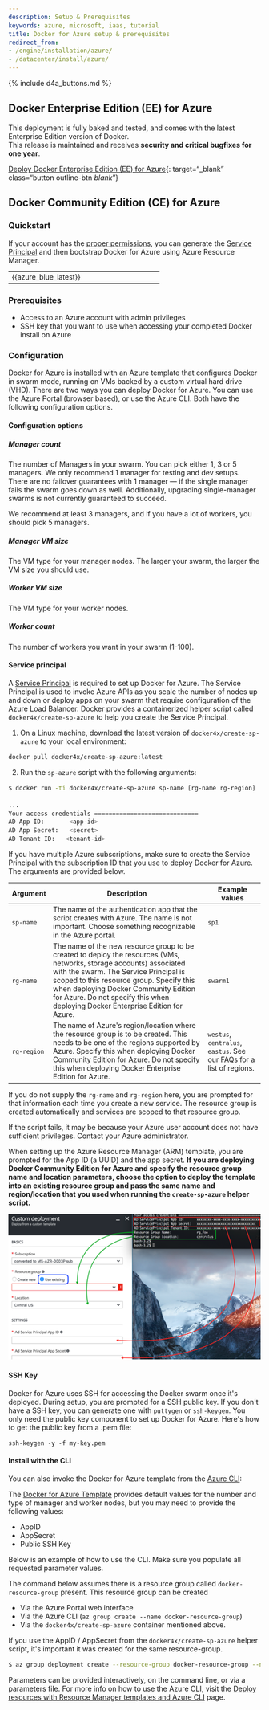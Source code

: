 ```yaml
---
description: Setup & Prerequisites
keywords: azure, microsoft, iaas, tutorial
title: Docker for Azure setup & prerequisites
redirect_from:
- /engine/installation/azure/
- /datacenter/install/azure/
---
```


{% include d4a_buttons.md %}

## Docker Enterprise Edition (EE) for Azure
This deployment is fully baked and tested, and comes with the latest Enterprise Edition version of Docker. <br/>This release is maintained and receives <strong>security and critical bugfixes for one year</strong>.

[Deploy Docker Enterprise Edition (EE) for Azure](https://hub.docker.com/editions/enterprise/docker-ee-azure?tab=description){: target=“_blank” class=“button outline-btn _blank_”}


## Docker Community Edition (CE) for Azure

### Quickstart

If your account has the [proper permissions](#prerequisites), you can generate the [Service Principal](#service-principal) and
then bootstrap Docker for Azure using Azure Resource Manager.
<table style="width:100%">
  <tr valign="top">
  <td width="50%">
  {{azure_blue_latest}}
  </td>
  </tr>
</table>

### Prerequisites

- Access to an Azure account with admin privileges
- SSH key that you want to use when accessing your completed Docker install on Azure


### Configuration

Docker for Azure is installed with an Azure template that configures Docker in
swarm mode, running on VMs backed by a custom virtual hard drive (VHD). There
are two ways you can deploy Docker for Azure. You can use the Azure Portal
(browser based), or use the Azure CLI. Both have the following configuration
options.

#### Configuration options

##### Manager count
The number of Managers in your swarm. You can pick either 1, 3 or 5 managers. We only recommend 1 manager for testing and dev setups. There are no failover guarantees with 1 manager — if the single manager fails the swarm goes down as well. Additionally, upgrading single-manager swarms is not currently guaranteed to succeed.

We recommend at least 3 managers, and if you have a lot of workers, you should pick 5 managers.

##### Manager VM size
The VM type for your manager nodes. The larger your swarm, the larger the VM size you should use.

##### Worker VM size
The VM type for your worker nodes.

##### Worker count
The number of workers you want in your swarm (1-100).

#### Service principal

A
[Service Principal](https://azure.microsoft.com/en-us/documentation/articles/active-directory-application-objects/)
is required to set up Docker for Azure. The Service Principal is used to invoke Azure APIs as you scale the number of nodes up
and down or deploy apps on your swarm that require configuration of the Azure Load Balancer. Docker provides a
containerized helper script called `docker4x/create-sp-azure` to help you create the Service Principal.

1.  On a Linux machine, download the latest version of `docker4x/create-sp-azure` to your local environment:

   ```bash
   docker pull docker4x/create-sp-azure:latest
   ```

2.  Run the `sp-azure` script with the following arguments:

   ```bash
   $ docker run -ti docker4x/create-sp-azure sp-name [rg-name rg-region]

   ...
   Your access credentials =============================
   AD App ID:       <app-id>
   AD App Secret:   <secret>
   AD Tenant ID:   <tenant-id>
   ```

   If you have multiple Azure subscriptions, make sure to create the
   Service Principal with the subscription ID that you use
   to deploy Docker for Azure. The arguments are provided below.

   | Argument | Description | Example values |
   |----------|-------------|---------|
   | `sp-name` | The name of the authentication app that the script creates with Azure. The name is not important. Choose something recognizable in the Azure portal. | `sp1` |
   | `rg-name` | The name of the new resource group to be created to deploy the resources (VMs, networks, storage accounts) associated with the swarm. The Service Principal is scoped to this resource group. Specify this when deploying Docker Community Edition for Azure. Do not specify this when deploying Docker Enterprise Edition for Azure. | `swarm1` |
   | `rg-region` | The name of Azure's region/location where the resource group is to be created. This needs to be one of the regions supported by Azure. Specify this when deploying Docker Community Edition for Azure. Do not specify this when deploying Docker Enterprise Edition for Azure. | `westus`, `centralus`, `eastus`. See our [FAQs](/docker-for-azure/faqs.md#what-are-the-different-azure-regions) for a list of regions. |

   If you do not supply the `rg-name` and `rg-region` here, you are prompted
   for that information each time you create a new service. The resource group
   is created automatically and services are scoped to that resource
   group.

If the script fails, it may be because your Azure user account does not have
sufficient privileges. Contact your Azure administrator.

When setting up the Azure Resource Manager (ARM) template, you are prompted
for the App ID (a UUID) and the app secret. **If you are deploying Docker
Community Edition for Azure and specify the resource group name and location
parameters, choose the option to deploy the template into an **existing resource
group** and pass the same name and region/location that you used when running
the `create-sp-azure` helper script.**

<img src="img/service-principal.png" />

#### SSH Key

Docker for Azure uses SSH for accessing the Docker swarm once it's deployed. During setup, you are prompted for a SSH public key. If you don't have a SSH key, you can generate one with `puttygen` or `ssh-keygen`. You only need the public key component to set up Docker for Azure. Here's how to get the public key from a .pem file:

    ssh-keygen -y -f my-key.pem


#### Install with the CLI

You can also invoke the Docker for Azure template from the
[Azure CLI](https://docs.microsoft.com/en-us/cli/azure/install-azure-cli):

The
[Docker for Azure Template](https://download.docker.com/azure/stable/Docker.tmpl)
provides default values for the number and type of manager and worker nodes,
but you may need to provide the following values:

- AppID
- AppSecret
- Public SSH Key

Below is an example of how to use the CLI. Make sure you populate all requested parameter values.

The command below assumes there is a resource group called `docker-resource-group` present. This resource group can be created

- Via the Azure Portal web interface
- Via the Azure CLI (`az group create --name docker-resource-group`)
- Via the `docker4x/create-sp-azure` container mentioned above.

If you use the AppID / AppSecret from the `docker4x/create-sp-azure` helper script, it's important it was created for the same resource-group.

```bash
$ az group deployment create --resource-group docker-resource-group --name docker.template --template-uri https://download.docker.com/azure/stable/Docker.tmpl
```

Parameters can be provided interactively, on the command line, or via a parameters file. For more info on how to use the Azure CLI, visit the [Deploy resources with Resource Manager templates and Azure CLI](https://docs.microsoft.com/en-us/azure/azure-resource-manager/resource-group-template-deploy-cli) page.
